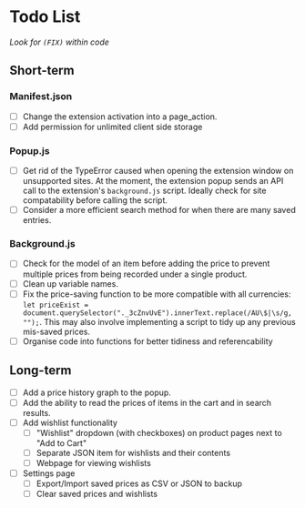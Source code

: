 # Todo List

_Look for `(FIX)` within code_

## Short-term

### Manifest.json

- [ ] Change the extension activation into a page_action.
- [ ] Add permission for unlimited client side storage

### Popup.js

- [ ] Get rid of the TypeError caused when opening the extension window on unsupported sites. At the moment, the extension popup sends an API call to the extension's `background.js` script. Ideally check for site compatability before calling the script.
- [ ] Consider a more efficient search method for when there are many saved entries.

### Background.js

- [ ] Check for the model of an item before adding the price to prevent multiple prices from being recorded under a single product.
- [ ] Clean up variable names.
- [ ] Fix the price-saving function to be more compatible with all currencies: `let priceExist = document.querySelector("._3cZnvUvE").innerText.replace(/AU\$|\s/g, "");`. This may also involve implementing a script to tidy up any previous mis-saved prices.
- [ ] Organise code into functions for better tidiness and referencability

## Long-term

- [ ] Add a price history graph to the popup.
- [ ] Add the ability to read the prices of items in the cart and in search results.
- [ ] Add wishlist functionality
  - [ ] "Wishlist" dropdown (with checkboxes) on product pages next to "Add to Cart"
  - [ ] Separate JSON item for wishlists and their contents
  - [ ] Webpage for viewing wishlists
- [ ] Settings page
  - [ ] Export/Import saved prices as CSV or JSON to backup
  - [ ] Clear saved prices and wishlists